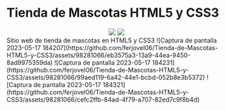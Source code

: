 # Tienda de Mascotas HTML5 y CSS3
<div align="center">
  <img src="https://img.shields.io/badge/HTML5-E34F26.svg?style=for-the-badge&logo=HTML5&logoColor=white">
  <img src="https://img.shields.io/badge/CSS3-1572B6.svg?style=for-the-badge&logo=CSS3&logoColor=white">
</div>
Sitio web de tienda de mascotas en HTML5 y CSS3
![Captura de pantalla 2023-05-17 184207](https://github.com/ferjovel06/Tienda-de-Mascotas-HTML5-y-CSS3/assets/98281066/eb3575a3-13a9-44ea-9450-8ad9975359da)
![Captura de pantalla 2023-05-17 184231](https://github.com/ferjovel06/Tienda-de-Mascotas-HTML5-y-CSS3/assets/98281066/99aed119-6a42-44e1-bcbd-052b8e3b5372)
![Captura de pantalla 2023-05-17 184321](https://github.com/ferjovel06/Tienda-de-Mascotas-HTML5-y-CSS3/assets/98281066/cefc2ffb-84ad-4f79-a707-82ed7c9f8b4d)
